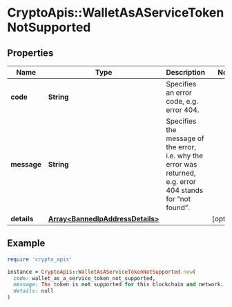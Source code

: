 # CryptoApis::WalletAsAServiceTokenNotSupported

## Properties

| Name | Type | Description | Notes |
| ---- | ---- | ----------- | ----- |
| **code** | **String** | Specifies an error code, e.g. error 404. |  |
| **message** | **String** | Specifies the message of the error, i.e. why the error was returned, e.g. error 404 stands for “not found”. |  |
| **details** | [**Array&lt;BannedIpAddressDetails&gt;**](BannedIpAddressDetails.md) |  | [optional] |

## Example

```ruby
require 'crypto_apis'

instance = CryptoApis::WalletAsAServiceTokenNotSupported.new(
  code: wallet_as_a_service_token_not_supported,
  message: The token is not supported for this blockchain and network. To be supported, please contact our team.,
  details: null
)
```

